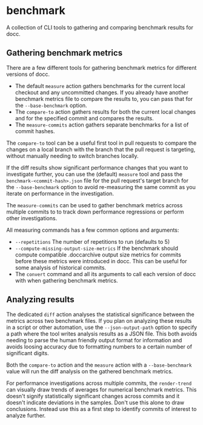 # benchmark

A collection of CLI tools to gathering and comparing benchmark results for docc.

## Gathering benchmark metrics

There are a few different tools for gathering benchmark metrics for different versions of docc. 

- The default `measure` action gathers benchmarks for the current local checkout and any uncommitted changes. If you already have another benchmark metrics file to compare the results to, you can pass that for the `--base-benchmark` option.
- The `compare-to` action gathers results for both the current local changes and for the specified commit and compares the results. 
- The `measure-commits` action gathers separate benchmarks for a list of commit hashes.

The `compare-to` tool can be a useful first tool in pull requests to compare the changes on a local branch with the branch that the pull request is targeting, without manually needing to switch branches locally.

If the diff results show significant performance changes that you want to investigate further, you can use the (default) `measure` tool and pass the `benchmark-<commit-hash>.json` file for the pull request's target branch for the `--base-benchmark` option to avoid re-measuring the same commit as you iterate on performance in the investigation.

The `measure-commits` can be used to gather benchmark metrics across multiple commits to to track down performance regressions or perform other investigations.

All measuring commands has a few common options and arguments:
- `--repetitions` The number of repetitions to run (defaults to 5)
- `--compute-missing-output-size-metrics` If the benchmark should compute compatible .doccarchive output size metrics for commits before these metrics were introduced in docc. This can be useful for some analysis of historical commits. 
- The `convert` command and all its arguments to call each version of docc with when gathering benchmark metrics.

## Analyzing results

The dedicated `diff` action analyses the statistical significance between the metrics across two benchmark files. If you plan on analyzing these results in a script or other automation, use the `--json-output-path` option to specify a path where the tool writes analysis results as a JSON file. This both avoids needing to parse the human friendly output format for information and avoids loosing accuracy due to formatting numbers to a certain number of significant digits.

Both the `compare-to` action and the `measure` action with a `--base-benchmark` value will run the diff analysis on the gathered  benchmark metrics.

For performance investigations across multiple commits, the `render-trend` can visually draw trends of averages for numerical benchmark metrics. This doesn't signify statistically significant changes across commits and it doesn't indicate deviations in the samples. Don't use this alone to draw conclusions. Instead use this as a first step to identify commits of interest to analyze further. 

<!-- Copyright (c) 2022 Apple Inc and the Swift Project authors. All Rights Reserved. -->
